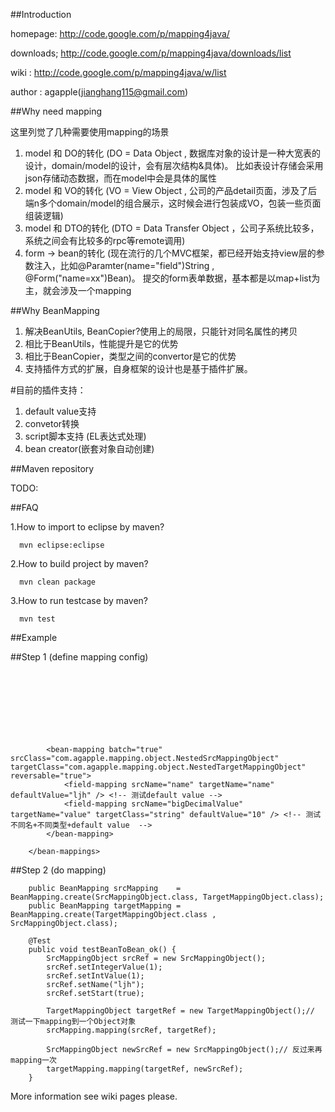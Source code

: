##Introduction

homepage:  http://code.google.com/p/mapping4java/

downloads; http://code.google.com/p/mapping4java/downloads/list

wiki :     http://code.google.com/p/mapping4java/w/list

author : agapple(jianghang115@gmail.com)

##Why need mapping

这里列觉了几种需要使用mapping的场景
1. model 和 DO的转化 (DO = Data Object , 数据库对象的设计是一种大宽表的设计，domain/model的设计，会有层次结构&具体)。 比如表设计存储会采用json存储动态数据，而在model中会是具体的属性
2. model 和 VO的转化 (VO = View Object , 公司的产品detail页面，涉及了后端n多个domain/model的组合展示，这时候会进行包装成VO，包装一些页面组装逻辑)
3. model 和 DTO的转化 (DTO = Data Transfer Object ，公司子系统比较多，系统之间会有比较多的rpc等remote调用)
4. form -> bean的转化 (现在流行的几个MVC框架，都已经开始支持view层的参数注入，比如@Paramter(name="field")String , @Form("name=xx")Bean)。 提交的form表单数据，基本都是以map+list为主，就会涉及一个mapping

##Why BeanMapping
1. 解决BeanUtils, BeanCopier?使用上的局限，只能针对同名属性的拷贝
2. 相比于BeanUtils，性能提升是它的优势
3. 相比于BeanCopier，类型之间的convertor是它的优势
4. 支持插件方式的扩展，自身框架的设计也是基于插件扩展。

#目前的插件支持：
1. default value支持
2. convetor转换
3. script脚本支持 (EL表达式处理)
4. bean creator(嵌套对象自动创建)

##Maven repository

TODO: 

##FAQ

1.How to import to eclipse by maven?

      mvn eclipse:eclipse
      
2.How to build project by maven?

      mvn clean package
      
3.How to run testcase by maven?

      mvn test

##Example

##Step 1 (define mapping config)
		<bean-mappings xmlns="http://mapping4java.googlecode.com/schema/mapping" xmlns:xsi="http://www.w3.org/2001/XMLSchema-instance"  
			xsi:schemaLocation="http://mapping4java.googlecode.com/schema/mapping http://mapping4java.googlecode.com/svn/trunk/src/main/resources/META-INF/mapping.xsd">  
			<!--  (bean-bean) mapping 测试 -->  
			<bean-mapping batch="true" srcClass="com.agapple.mapping.object.SrcMappingObject" targetClass="com.agapple.mapping.object.TargetMappingObject" reversable="true">  
				<field-mapping srcName="intValue" targetName="intValue" />  
				<field-mapping targetName="integerValue" script="src.intValue + src.integerValue" /> <!-- 测试script -->  
				<field-mapping srcName="start" targetName="start" />  
				<field-mapping srcName="name" targetName="targetName" /> <!--  注意不同名 -->  
				<field-mapping srcName="mapping" targetName="mapping" mapping="true" />  
			</bean-mapping>  
			  
			<bean-mapping batch="true" srcClass="com.agapple.mapping.object.NestedSrcMappingObject" targetClass="com.agapple.mapping.object.NestedTargetMappingObject" reversable="true">  
				<field-mapping srcName="name" targetName="name" defaultValue="ljh" /> <!-- 测试default value -->  
				<field-mapping srcName="bigDecimalValue" targetName="value" targetClass="string" defaultValue="10" /> <!-- 测试不同名+不同类型+default value  -->  
			</bean-mapping>  
		  
		</bean-mappings>

##Step 2 (do mapping)

        public BeanMapping srcMapping    = BeanMapping.create(SrcMappingObject.class, TargetMappingObject.class);  
		public BeanMapping targetMapping = BeanMapping.create(TargetMappingObject.class , SrcMappingObject.class);  
		  
		@Test  
		public void testBeanToBean_ok() {  
			SrcMappingObject srcRef = new SrcMappingObject();  
			srcRef.setIntegerValue(1);  
			srcRef.setIntValue(1);  
			srcRef.setName("ljh");  
			srcRef.setStart(true);  
		  
			TargetMappingObject targetRef = new TargetMappingObject();// 测试一下mapping到一个Object对象  
			srcMapping.mapping(srcRef, targetRef);  
		  
			SrcMappingObject newSrcRef = new SrcMappingObject();// 反过来再mapping一次  
			targetMapping.mapping(targetRef, newSrcRef);  
		}

More information see wiki pages please.

